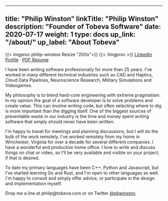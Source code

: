 
---
title: "Philip Winston"
linkTitle: "Philip Winston"
description: "Founder of Tobeva Software"
date: 2020-07-17
weight: 1
type: docs
up_link: "/about/"
up_label: "About Tobeva"
---

{{< imgproc philip-winston Resize "200x">}}
{{< /imgproc >}}
[LinkedIn Profile](http://linkedin.com/in/pwinston) &middot; [PDF Resume](/philip_winston_resume.pdf)



I have been writing software professionally for more than 25 years. I've worked
in many different technical industries such as CAD and Haptics, Cloud Data
Pipelines, Neuroscience Research, Military Simulations and Videogames.

My philosophy is to blend hard-core engineering with extreme pragmatism. In my
opinion the goal of a software developer is to solve problems and create value.
This can involve writing code, but often selecting where to dig is more
important than the digging itself. One of the biggest sources of preventable
waste in our industry is the time and money spent writing software that simply
should never have been written.

I'm happy to travel for meetings and planning discussions, but I will do
the bulk of the work remotely. I've worked remotely from my home in
Winchester, Virginia for over a decade for several different companies. I
have a wonderful and productive home office. I love to write and discuss
things on chat or video, so I'll be very available and visible on your
project, if that is desired.

To date my primary languages have been C++, Python and Javascript, but I've
started learning Go and Rust, and I'm open to other languages as well. I'm happy
to consult and simply offer advice, or participate in the design and
implementation myself.

Drop me a line at philip<img src="" width="0" height="0">@tobeva.com or on Twitter
[@pbwinston](https://twitter.com/pbwinston).


